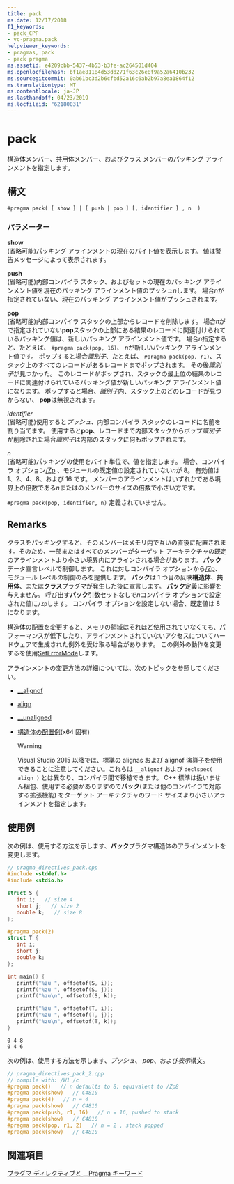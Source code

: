 ```yaml
---
title: pack
ms.date: 12/17/2018
f1_keywords:
- pack_CPP
- vc-pragma.pack
helpviewer_keywords:
- pragmas, pack
- pack pragma
ms.assetid: e4209cbb-5437-4b53-b3fe-ac264501d404
ms.openlocfilehash: bf1ae81184d53dd271f63c26e8f9a52a6410b232
ms.sourcegitcommit: 0ab61bc3d2b6cfbd52a16c6ab2b97a8ea1864f12
ms.translationtype: MT
ms.contentlocale: ja-JP
ms.lasthandoff: 04/23/2019
ms.locfileid: "62180031"
---
```

# <a name="pack"></a>pack
構造体メンバー、共用体メンバー、およびクラス メンバーのパッキング アラインメントを指定します。

## <a name="syntax"></a>構文

```
#pragma pack( [ show ] | [ push | pop ] [, identifier ] , n  )
```

### <a name="parameters"></a>パラメーター

**show**<br/>
(省略可能)パッキング アラインメントの現在のバイト値を表示します。 値は警告メッセージによって表示されます。

**push**<br/>
(省略可能)内部コンパイラ スタック、およびセットの現在のパッキング アラインメント値を現在のパッキング アラインメント値のプッシュ*n*します。 場合*n*が指定されていない、現在のパッキング アラインメント値がプッシュされます。

**pop**<br/>
(省略可能)内部コンパイラ スタックの上部からレコードを削除します。 場合*n*がで指定されていない**pop**スタックの上部にある結果のレコードに関連付けられているパッキング値は、新しいパッキング アラインメント値です。 場合*n*指定すると、たとえば、 `#pragma pack(pop, 16)`、 *n*が新しいパッキング アラインメント値です。 ポップすると場合*識別子*、たとえば、 `#pragma pack(pop, r1)`、スタック上のすべてのレコードがあるレコードまでポップされます。 その後*識別子*が見つかった。 このレコードがポップされ、スタックの最上位の結果のレコードに関連付けられているパッキング値が新しいパッキング アラインメント値になります。 ポップすると場合、*識別子*内、スタック上のどのレコードが見つからない、 **pop**は無視されます。

*identifier*<br/>
(省略可能)使用すると*プッシュ*、内部コンパイラ スタックのレコードに名前を割り当てます。 使用すると**pop**、レコードまで内部スタックからポップ*識別子*が削除された場合*識別子*は内部のスタックに何もポップされます。

*n*<br/>
(省略可能)パッキングの使用をバイト単位で、値を指定します。 場合、コンパイラ オプション[/Zp](../build/reference/zp-struct-member-alignment.md) 、モジュールの既定値の設定されていない*n*が 8。 有効値は 1、2、4、8、および 16 です。 メンバーのアラインメントはいずれかである境界上の倍数である*n*またはのメンバーのサイズの倍数で小さい方です。

`#pragma pack(pop, identifier, n)` 定義されていません。

## <a name="remarks"></a>Remarks

クラスをパッキングすると、そのメンバーはメモリ内で互いの直後に配置されます。そのため、一部またはすべてのメンバーがターゲット アーキテクチャの既定のアラインメントより小さい境界内にアラインされる場合があります。 **パック**データ宣言レベルで制御します。 これに対しコンパイラ オプションから[/Zp](../build/reference/zp-struct-member-alignment.md)、モジュール レベルの制御のみを提供します。 **パック**は 1 つ目の反映**構造体**、**共用体**、または**クラス**プラグマが発生した後に宣言します。 **パック**定義に影響を与えません。 呼び出す**パック**引数セットなしで*n*コンパイラ オプションで設定された値に`/Zp`します。 コンパイラ オプションを設定しない場合、既定値は 8 になります。

構造体の配置を変更すると、メモリの領域はそれほど使用されていなくても、パフォーマンスが低下したり、アラインメントされていないアクセスについてハードウェアで生成された例外を受け取る場合があります。  この例外の動作を変更するを使用[SetErrorMode](https://msdn.microsoft.com/library/windows/desktop/ms680621)します。

アラインメントの変更方法の詳細については、次のトピックを参照してください。

- [__alignof](../cpp/alignof-operator.md)

- [align](../cpp/align-cpp.md)

- [__unaligned](../cpp/unaligned.md)

- [構造体の配置例](../build/x64-software-conventions.md#examples-of-structure-alignment)(x64 固有)

   > [!WARNING]
   > Visual Studio 2015 以降では、標準の alignas および alignof 演算子を使用できることに注意してください。これらは `__alignof` および `declspec( align )` とは異なり、コンパイラ間で移植できます。 C++ 標準は扱いません梱包、使用する必要がありますので**パック**(または他のコンパイラで対応する拡張機能) をターゲット アーキテクチャのワード サイズより小さいアラインメントを指定します。

## <a name="examples"></a>使用例

次の例は、使用する方法を示します、**パック**プラグマ構造体のアラインメントを変更します。

```cpp
// pragma_directives_pack.cpp
#include <stddef.h>
#include <stdio.h>

struct S {
   int i;   // size 4
   short j;   // size 2
   double k;   // size 8
};

#pragma pack(2)
struct T {
   int i;
   short j;
   double k;
};

int main() {
   printf("%zu ", offsetof(S, i));
   printf("%zu ", offsetof(S, j));
   printf("%zu\n", offsetof(S, k));

   printf("%zu ", offsetof(T, i));
   printf("%zu ", offsetof(T, j));
   printf("%zu\n", offsetof(T, k));
}
```

```Output
0 4 8
0 4 6
```

次の例は、使用する方法を示します、*プッシュ*、 *pop*、および*表示*構文。

```cpp
// pragma_directives_pack_2.cpp
// compile with: /W1 /c
#pragma pack()   // n defaults to 8; equivalent to /Zp8
#pragma pack(show)   // C4810
#pragma pack(4)   // n = 4
#pragma pack(show)   // C4810
#pragma pack(push, r1, 16)   // n = 16, pushed to stack
#pragma pack(show)   // C4810
#pragma pack(pop, r1, 2)   // n = 2 , stack popped
#pragma pack(show)   // C4810
```

## <a name="see-also"></a>関連項目

[プラグマ ディレクティブと __Pragma キーワード](../preprocessor/pragma-directives-and-the-pragma-keyword.md)